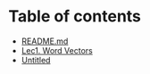 # Table of contents

* [README.md](README.md)
* [Lec1. Word Vectors](lec1.-word-vectors.md)
* [Untitled](untitled.md)

